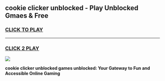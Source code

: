 
## cookie clicker unblocked - Play Unblocked Gmaes & Free
<h3>
<a href="https://news.freeplayer.one?title=cookie_clicker_unblocked&ref=16F">CLICK TO PLAY</a></h3>
<hr>

<h3>
<a href="https://news.freeplayer.one?title=cookie_clicker_unblocked&ref=16F">CLICK 2 PLAY</a>
  
</h3>

<a href="https://news.freeplayer.one?title=cookie_clicker_unblocked&ref=16F/"><img src="https://clearcache.store/games.png"></a>


**cookie clicker unblocked games unblocked: Your Gateway to Fun and Accessible Online Gaming**
